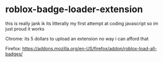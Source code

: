 # roblox-badge-loader-extension
this is really jank ik its litterally my first attempt at coding javascript so im just proud it works


Chrome: its 5 dollars to upload an extension no way i can afford that

Firefox: https://addons.mozilla.org/en-US/firefox/addon/roblox-load-all-badges/

